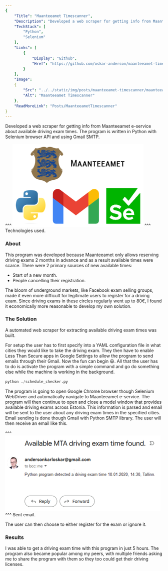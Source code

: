 ```yaml
---
{
    "Title": "Maanteeamet Timescanner",
    "Description": "Developed a web scraper for getting info from Maanteeamet e-service about available driving exam times.",
    "TechStack": [ 
        "Python", 
        "Selenium"
    ],
    "Links": [
        {
            "Display": "Github",
            "Href": "https://github.com/oskar-anderson/maanteeamet-timescanner"
        }
    ],
    "Image":
    {
        "Src": "../../static/img/posts/maanteeamet-timescanner/maanteeamet_timescanner_used_tech.png",
        "Alt": "Maanteeamet Timescanner"
    },
    "ReadMoreLink": "Posts/MaanteeametTimescanner"
}
---
```

Developed a web scraper for getting info from Maanteeamet e-service about available driving exam times.
The program is written in Python with Selenium browser API and using Gmail SMTP.

^^^
![Used technologies](../../static/img/posts/maanteeamet-timescanner/maanteeamet_timescanner_used_tech.png)
^^^ Technologies used.

### About

This program was developed because Maanteeamet only allows reserving driving exams 2 months in advance and as a result available times were scarce.
There were 2 primary sources of new available times:

* Start of a new month.
* People cancelling their registration.

The bloom of underground markets, like Facebook exam selling groups, made it even more difficult for legitimate users to register for a driving exam.
Since driving exams in these circles regularly went up to 80€, I found it economically more reasonable to develop my own solution.

### The Solution

A automated web scraper for extracting available driving exam times was built.

For setup the user has to first specify into a YAML configuration file in what cities they would like to take the driving exam.
They then have to enable Less Than Secure apps in Google Settings to allow the program to send emails through their Gmail. 
Now the fun can begin 😃. 
All that the user has to do is activate the program with a simple command and go do something else while the machine is working in the background.

```python
python ./schedule_checker.py
```

The program is going to open Google Chrome browser though Selenium WebDriver and automatically navigate to Maanteeamet e-service.
The program will then continue to open and close a model window that provides available driving exams across Estonia.
This information is parsed and email will be sent to the user about any driving exam times in the specified cities.
Email sending is done though Gmail with Python SMTP library.
The user will then receive an email like this.

^^^
![Sent email](../../static/img/posts/maanteeamet-timescanner/available-MTA-driving-exam-time-found.png)
^^^ Sent email.

The user can then choose to either register for the exam or ignore it.

### Results

I was able to get a driving exam time with this program in just 5 hours.
The program also became popular among my peers, with multiple friends asking me to share the program with them so they too could get their driving licenses.
